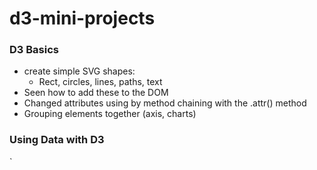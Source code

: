 # d3-mini-projects

### D3 Basics

- create simple SVG shapes:
  - Rect, circles, lines, paths, text
- Seen how to add these to the DOM
- Changed attributes using by method chaining with the .attr() method
- Grouping elements together (axis, charts)

### Using Data with D3

`
